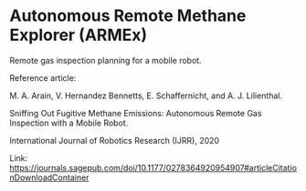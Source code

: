 Autonomous Remote Methane Explorer (ARMEx)
==========================================

Remote gas inspection planning for a mobile robot.

Reference article:


M. A. Arain, V. Hernandez Bennetts, E. Schaffernicht, and A. J. Lilienthal.

Sniffing Out Fugitive Methane Emissions: Autonomous Remote Gas Inspection with a Mobile Robot.

International Journal of Robotics Research (IJRR), 2020

Link: https://journals.sagepub.com/doi/10.1177/0278364920954907#articleCitationDownloadContainer



